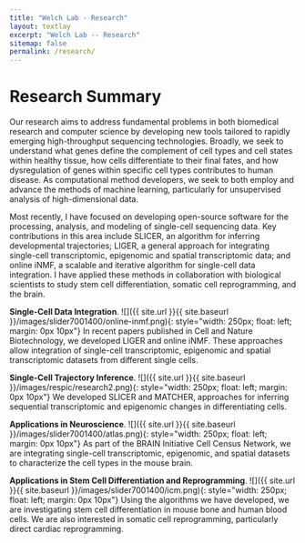 ```yaml
---
title: "Welch Lab - Research"
layout: textlay
excerpt: "Welch Lab -- Research"
sitemap: false
permalink: /research/
---
```


# Research Summary

Our research aims to address fundamental problems in both biomedical research and computer science by developing new tools tailored to rapidly emerging high-throughput sequencing technologies. Broadly, we seek to understand what genes define the complement of cell types and cell states within healthy tissue, how cells differentiate to their final fates, and how dysregulation of genes within specific cell types contributes to human disease. As computational method developers, we seek to both employ and advance the methods of machine learning, particularly for unsupervised analysis of high-dimensional data.

Most recently, I have focused on developing open-source software for the processing, analysis, and modeling of single-cell sequencing data. Key contributions in this area include SLICER, an algorithm for inferring developmental trajectories; LIGER, a general approach for integrating single-cell transcriptomic, epigenomic and spatial transcriptomic data; and online iNMF, a scalable and iterative algorithm for single-cell data integration. I have applied these methods in collaboration with biological scientists to study stem cell differentiation, somatic cell reprogramming, and the brain.

**Single-Cell Data Integration**.
![]({{ site.url }}{{ site.baseurl }}/images/slider7001400/online-inmf.png){: style="width: 250px; float: left; margin: 0px  10px"}
In recent papers published in Cell and Nature Biotechnology, we developed LIGER and online iNMF. These approaches allow integration of single-cell transcriptomic, epigenomic and spatial transcriptomic datasets from different single cells.

**Single-Cell Trajectory Inference**.
![]({{ site.url }}{{ site.baseurl }}/images/respic/research2.png){: style="width: 250px; float: left; margin: 0px  10px"}
We developed SLICER and MATCHER, approaches for inferring sequential transcriptomic and epigenomic changes in differentiating cells.

**Applications in Neuroscience**.
![]({{ site.url }}{{ site.baseurl }}/images/slider7001400/atlas.png){: style="width: 250px; float: left; margin: 0px  10px"}
As part of the BRAIN Initiative Cell Census Network, we are integrating single-cell transcriptomic, epigenomic, and spatial datasets to characterize the cell types in the mouse brain.

**Applications in Stem Cell Differentiation and Reprogramming**.
![]({{ site.url }}{{ site.baseurl }}/images/slider7001400/icm.png){: style="width: 250px; float: left; margin: 0px  10px"}
Using the algorithms we have developed, we are investigating stem cell differentiation in mouse bone and human blood cells. We are also interested in somatic cell reprogramming, particularly direct cardiac reprogramming.



